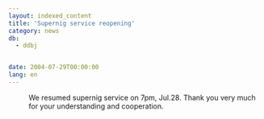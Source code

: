 ```yaml
---
layout: indexed_content
title: 'Supernig service reopening'
category: news
db:
  - ddbj


date: 2004-07-29T00:00:00
lang: en
---
```


<dd>We resumed supernig service on 7pm, Jul.28. Thank you very much for your understanding and cooperation.</dd>
